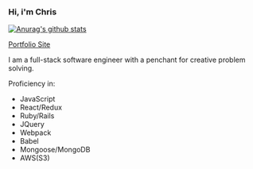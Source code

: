 ### Hi, i'm Chris
[![Anurag's github stats](https://github-readme-stats.vercel.app/api?username=cpbram2011)](https://github.com/anuraghazra/github-readme-stats)

[Portfolio Site](https://cpbram2011.github.io/)

I am a full-stack software engineer with a penchant for creative problem solving.

Proficiency in:
* JavaScript
* React/Redux
* Ruby/Rails
* JQuery
* Webpack
* Babel
* Mongoose/MongoDB
* AWS(S3) 




<!--
**cpbram2011/cpbram2011** is a ✨ _special_ ✨ repository because its `README.md` (this file) appears on your GitHub profile.

Here are some ideas to get you started:

- 🔭 I’m currently working on ...
- 🌱 I’m currently learning ...
- 👯 I’m looking to collaborate on ...
- 🤔 I’m looking for help with ...
- 💬 Ask me about ...
- 📫 How to reach me: ...
- 😄 Pronouns: ...
- ⚡ Fun fact: ...
-->

